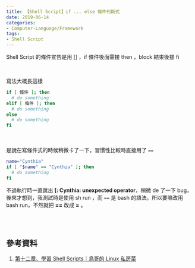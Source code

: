 ```yaml
---
title: 【Shell Script】if ... else 條件判斷式
date: 2019-06-14
categories:
- Computer-Language/Framework
tags:
- Shell Script
--- 
```


Shell Script 的條件宣告是用 <span class='highlighting'>[]</span> ，if 條件後面需接 <span class='highlighting'>then</span> ，block 結束後接 <span class='highlighting'>fi</span>

<!--more-->
<br>

寫法大概長這樣
```bash
if [ 條件 ]; then
  # do something
elif [ 條件 ]; then
  # do something
else
  # do something
fi
```


<br><br> 是說在寫條件式的時候稍微卡了一下，習慣性比較時直接用了 `==`
```bash
name="Cynthia" 
if [ "$name" == "Cynthia" ]; then
  # do something
fi
```

不過執行時一直跳出 **[: Cynthia: unexpected operator**，稍微 de 了一下 bug，後來才想到，我測試時是使用 sh run ，而 `==` 是 bash 的語法。所以要嘛改用 <span class='highlighting'>bash run</span>，不然就把  <span class='highlighting'> **==** 改成  **=** </span>。 

<br><br>

## 參考資料
1.  [第十二章、學習 Shell Scripts｜鳥哥的 Linux 私房菜](http://linux.vbird.org/linux_basic/0340bashshell-scripts.php)

